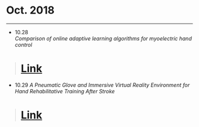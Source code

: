 # Oct. 2018
------------
- 10.28  
*Comparison of online adaptive learning algorithms for myoelectric hand control*
> [Link](https://researchportal.port.ac.uk/portal/files/5314992/Comparison_of_Online_Adaptive_Learning_Algorithms.pdf)
> ============
- 10.29
*A Pneumatic Glove and Immersive Virtual Reality Environment for Hand Rehabilitative Training After Stroke*
> [Link](https://www.cs.uic.edu/~kenyon/Conferences/2010.IEEE.TNSRE.PneumGlove.Connelly.pdf)
> ============
